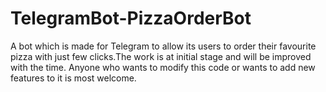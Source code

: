 # TelegramBot-PizzaOrderBot

A bot which is made for Telegram to allow its users to order their favourite pizza with just few clicks.The work is at initial stage and will be improved with the time.
Anyone who wants to modify this code or wants to add new features to it is most welcome.
